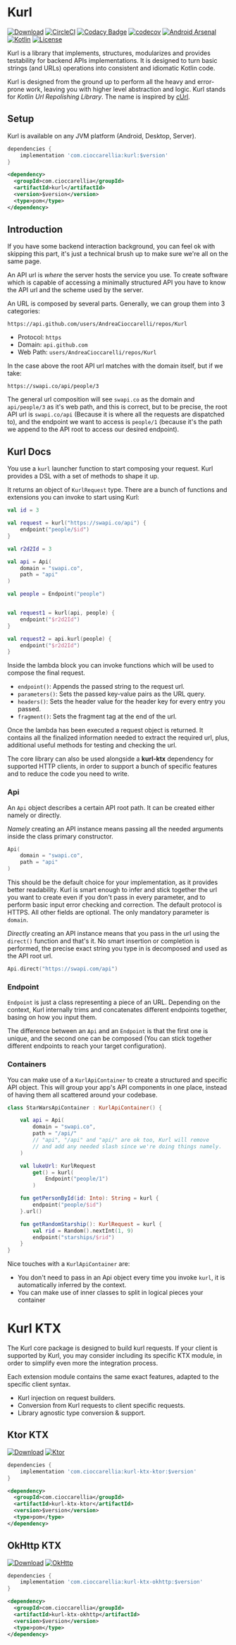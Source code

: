 # Kurl
[![Download](https://api.bintray.com/packages/cioccarellia/kurl/kurl/images/download.svg)](https://bintray.com/cioccarellia/kurl/kurl/_latestVersion)
[![CircleCI](https://circleci.com/gh/AndreaCioccarelli/Kurl/tree/master.svg?style=svg)](https://circleci.com/gh/AndreaCioccarelli/Kurl/tree/master)
[![Codacy Badge](https://api.codacy.com/project/badge/Grade/2d207f5ac27b4aed8276803b18c29115)](https://www.codacy.com/manual/cioccarellia/Kurl?utm_source=github.com&amp;utm_medium=referral&amp;utm_content=AndreaCioccarelli/Kurl&amp;utm_campaign=Badge_Grade)
[![codecov](https://codecov.io/gh/AndreaCioccarelli/Kurl/branch/master/graph/badge.svg)](https://codecov.io/gh/AndreaCioccarelli/Kurl)
[![Android Arsenal](https://img.shields.io/badge/Android%20Arsenal-Kurl-green.svg?style=flat)](https://android-arsenal.com/details/1/8031)
[![Kotlin](https://img.shields.io/badge/Kotlin-1.3.61-orange.svg?style=flat)](https://kotlinlang.org)
[![License](https://img.shields.io/badge/license-Apache%202-4EB1BA.svg?style=flat)](https://www.apache.org/licenses/LICENSE-2.0.html)

Kurl is a library that implements, structures, modularizes and provides testability for backend APIs implementations.
It is designed to turn basic strings (and URLs) operations into consistent and idiomatic Kotlin code.

Kurl is designed from the ground up to perform all the heavy and error-prone work, leaving you with higher level abstraction and logic.
Kurl stands for _Kotlin Url Repolishing Library_. The name is inspired by [cUrl](https://curl.haxx.se).

## Setup
Kurl is available on any JVM platform (Android, Desktop, Server).
```gradle
dependencies {
    implementation 'com.cioccarellia:kurl:$version'
}
```

```xml
<dependency>
  <groupId>com.cioccarellia</groupId>
  <artifactId>kurl</artifactId>
  <version>$version</version>
  <type>pom</type>
</dependency>
```

## Introduction
If you have some backend interaction background, you can feel ok with skipping this part, it's just a technical brush up to make sure we're all on the same page.

An API url is _where_ the server hosts the service you use.
To create software which is capable of accessing a minimally structured API you have to know the API url and the scheme used by the server.

An URL is composed by several parts. 
Generally, we can group them into 3 categories:

```
https://api.github.com/users/AndreaCioccarelli/repos/Kurl
```
- Protocol: `https`
- Domain: `api.github.com`
- Web Path: `users/AndreaCioccarelli/repos/Kurl`

In the case above the root API url matches with the domain itself, but if we take:

```
https://swapi.co/api/people/3
```

The general url composition will see `swapi.co` as the domain and `api/people/3` as it's web path, and this is correct, but to be precise, the root API url is `swapi.co/api` (Because it is where all the requests are dispatched to), and the endpoint we want to access is `people/1` (because it's the path we append to the API root to access our desired endpoint).

## Kurl Docs
You use a `kurl` launcher function to start composing your request.
Kurl provides a DSL with a set of methods to shape it up.

It returns an object of `KurlRequest` type.
There are a bunch of functions and extensions you can invoke to start using Kurl:

```kotlin
val id = 3

val request = kurl("https://swapi.co/api") {
    endpoint("people/$id")
}
```

```kotlin
val r2d2Id = 3

val api = Api(
    domain = "swapi.co",
    path = "api"
)

val people = Endpoint("people")


val request1 = kurl(api, people) {
    endpoint("$r2d2Id")
}

val request2 = api.kurl(people) {
    endpoint("$r2d2Id")
}
```

Inside the lambda block you can invoke functions which will be used to compose the final request.
- `endpoint()`: Appends the passed string to the request url.
- `parameters()`: Sets the passed key-value pairs as the URL query.
- `headers()`: Sets the header value for the header key for every entry you passed.
- `fragment()`: Sets the fragment tag at the end of the url.

Once the lambda has been executed a request object is returned.
It contains all the finalized information needed to extract the required url, plus, additional useful methods for testing and checking the url.

The core library can also be used alongside a **kurl-ktx** dependency for supported HTTP clients, in order to support a bunch of specific features and to reduce the code you need to write.

### Api
An `Api` object describes a certain API root path.
It can be created either namely or directly.

_Namely_ creating an API instance means passing all the needed arguments inside the class primary constructor.
```kotlin
Api(
    domain = "swapi.co",
    path = "api"
)
```
This should be the default choice for your implementation, as it provides better readability.
Kurl is smart enough to infer and stick together the url you want to create even if you don't pass in every parameter, and to perform basic input error checking and correction.
The default protocol is HTTPS. All other fields are optional.
The only mandatory parameter is `domain`.

_Directly_ creating an API instance means that you pass in the url using the `direct()` function and that's it. 
No smart insertion or completion is performed, the precise  exact string you type in is decomposed and used as the API root url.
```kotlin
Api.direct("https://swapi.com/api")
```

### Endpoint
`Endpoint` is just a class representing a piece of an URL.
Depending on the context, Kurl internally trims and concatenates different endpoints together, basing on how you input them.

The difference between an `Api` and an `Endpoint` is that the first one is unique, and the second one can be composed (You can stick together different endpoints to reach your target configuration).

### Containers
You can make use of a `KurlApiContainer` to create a structured and specific API object.
This will group your app's API components in one place, instead of having them all scattered around your codebase.

```kotlin
class StarWarsApiContainer : KurlApiContainer() {

    val api = Api(
        domain = "swapi.co",
        path = "/api/"
        // "api", "/api" and "api/" are ok too, Kurl will remove 
        // and add any needed slash since we're doing things namely.
    )

    val lukeUrl: KurlRequest
        get() = kurl(
            Endpoint("people/1")
        )

    fun getPersonById(id: Into): String = kurl {
        endpoint("people/$id")
    }.url()

    fun getRandomStarship(): KurlRequest = kurl {
        val rid = Random().nextInt(1, 9)
        endpoint("starships/$rid")
    }
}
```
Nice touches with a `KurlApiContainer` are:
- You don't need to pass in an Api object every time you invoke `kurl`, it is automatically inferred by the context.
- You can make use of inner classes to split in logical pieces your container

# Kurl KTX
The Kurl core package is designed to build kurl requests.
If your client is supported by Kurl, you may consider including its specific KTX module, in order to simplify even more the integration process.

Each extension module contains the same exact features, adapted to the specific client syntax.
- Kurl injection on request builders.
- Conversion from Kurl requests to client specific requests.
- Library agnostic type conversion & support.

## Ktor KTX
[![Download](https://api.bintray.com/packages/cioccarellia/kurl/kurl-ktx-ktor/images/download.svg)](https://bintray.com/cioccarellia/kurl/kurl-ktx-ktor/_latestVersion)
[![Ktor](https://img.shields.io/badge/Ktor-1.3.0-purple.svg?style=flat)](https://ktor.io)
```gradle
dependencies {
    implementation 'com.cioccarellia:kurl-ktx-ktor:$version'
}
```

```xml
<dependency>
  <groupId>com.cioccarellia</groupId>
  <artifactId>kurl-ktx-ktor</artifactId>
  <version>$version</version>
  <type>pom</type>
</dependency>
```

## OkHttp KTX
[![Download](https://api.bintray.com/packages/cioccarellia/kurl/kurl-ktx-okhttp/images/download.svg)](https://bintray.com/cioccarellia/kurl/kurl-ktx-okhttp/_latestVersion)
[![OkHttp](https://img.shields.io/badge/OkHttp-4.3.1-purple.svg?style=flat)](https://square.github.com/okhttp/)
```gradle
dependencies {
    implementation 'com.cioccarellia:kurl-ktx-okhttp:$version'
}
```

```xml
<dependency>
  <groupId>com.cioccarellia</groupId>
  <artifactId>kurl-ktx-okhttp</artifactId>
  <version>$version</version>
  <type>pom</type>
</dependency>
```
